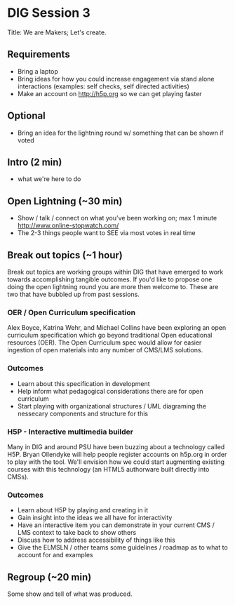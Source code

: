 # DIG Session 3
Title: We are Makers; Let's create.

## Requirements
- Bring a laptop
- Bring ideas for how you could increase engagement via stand alone interactions (examples: self checks, self directed activities)
- Make an account on http://h5p.org so we can get playing faster

## Optional
- Bring an idea for the lightning round w/ something that can be shown if voted

## Intro (2 min)
- what we're here to do
## Open Lightning (~30 min)
- Show / talk / connect on what you've been working on; max 1 minute http://www.online-stopwatch.com/
- The 2-3 things people want to SEE via most votes in real time
## Break out topics (~1 hour)
Break out topics are working groups within DIG that have emerged to work towards accomplishing tangible outcomes. If you'd like to propose one doing the open lightning round you are more then welcome to. These are two that have bubbled up from past sessions.
### OER / Open Curriculum specification
Alex Boyce, Katrina Wehr, and Michael Collins have been exploring an open curriculum specification which go beyond traditional Open educational resources (OER). The Open Curriculum spec would allow for easier ingestion of open materials into any number of CMS/LMS solutions.
### Outcomes
- Learn about this specification in development
- Help inform what pedagogical considerations there are for open curriculum
- Start playing with organizational structures / UML diagraming the nessecary components and structure for this

### H5P - Interactive multimedia builder
Many in DIG and around PSU have been buzzing about a technology called H5P. Bryan Ollendyke will help people register accounts on h5p.org in order to play with the tool. We'll envision how we could start augmenting existing courses with this technology (an HTML5 authorware built directly into CMSs).
### Outcomes
- Learn about H5P by playing and creating in it
- Gain insight into the ideas we all have for interactivity
- Have an interactive item you can demonstrate in your current CMS / LMS context to take back to show others
- Discuss how to address accessibility of things like this
- Give the ELMSLN / other teams some guidelines / roadmap as to what to account for and examples
## Regroup (~20 min)
Some show and tell of what was produced.
